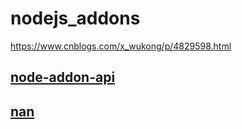 # nodejs_addons

https://www.cnblogs.com/x_wukong/p/4829598.html

## [node-addon-api](https://github.com/nodejs/node-addon-api)

## [nan](https://github.com/nodejs/nan)